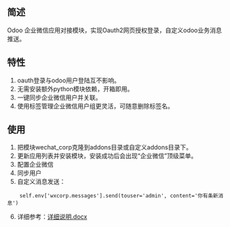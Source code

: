 ## 简述
Odoo 企业微信应用对接模块，实现Oauth2网页授权登录，自定义odoo业务消息推送。

## 特性
1. oauth登录与odoo用户登陆互不影响。
2. 无需安装额外python模块依赖，开箱即用。
3. 一键同步企业微信用户并关联。
4. 使用标签管理企业微信用户组更灵活，可随意删除标签名。

## 使用
1. 把模块wechat_corp克隆到addons目录或自定义addons目录下。
2. 更新应用列表并安装模块，安装成功后会出现“企业微信”顶级菜单。
3. 配置企业微信
4. 同步用户
5. 自定义消息发送：
```
    self.env['wxcorp.messages'].send(touser='admin', content='你有条新消息')
```
6. 详细参考：[详细说明.docx](https://github.com/chanvi/odoo_wechat_corp/raw/master/%E8%AF%A6%E7%BB%86%E8%AF%B4%E6%98%8E.docx)